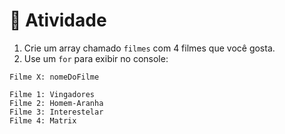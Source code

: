 # 📝 Atividade

1. Crie um array chamado `filmes` com 4 filmes que você gosta.
2. Use um `for` para exibir no console:
    
```
Filme X: nomeDoFilme
```

```
Filme 1: Vingadores
Filme 2: Homem-Aranha
Filme 3: Interestelar
Filme 4: Matrix
```
